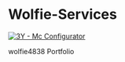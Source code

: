 # Wolfie-Services
[![3Y - Mc Configurator](https://img.shields.io/badge/3Y-Mc_Configurator-930F3A)](https://)

wolfie4838 Portfolio
